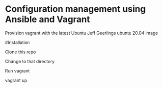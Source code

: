 # Configuration management using Ansible and Vagrant

Provision vagrant with the latest Ubuntu Jeff Geerlings ubuntu 20.04 image

#Installation

Clone this repo

Change to that directory

Run vagrant

 vagrant up
